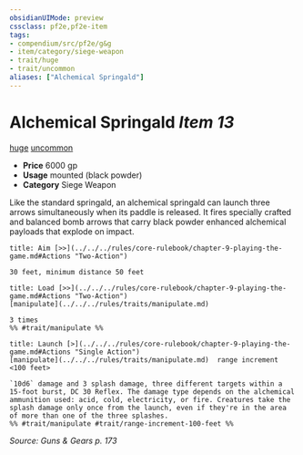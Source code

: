 ```yaml
---
obsidianUIMode: preview
cssclass: pf2e,pf2e-item
tags:
- compendium/src/pf2e/g&g
- item/category/siege-weapon
- trait/huge
- trait/uncommon
aliases: ["Alchemical Springald"]
---
```

# Alchemical Springald *Item 13*  
[huge](../../../Rules/traits/huge-b1.md)  [uncommon](../../../Rules/traits/uncommon.md)  

- **Price** 6000 gp
- **Usage** mounted (black powder)
- **Category** Siege Weapon

Like the standard springald, an alchemical springald can launch three arrows simultaneously when its paddle is released. It fires specially crafted and balanced bomb arrows that carry black powder enhanced alchemical payloads that explode on impact.

```ad-embed-ability
title: Aim [>>](../../../rules/core-rulebook/chapter-9-playing-the-game.md#Actions "Two-Action")

30 feet, minimum distance 50 feet
```

```ad-embed-ability
title: Load [>>](../../../rules/core-rulebook/chapter-9-playing-the-game.md#Actions "Two-Action")
[manipulate](../../../rules/traits/manipulate.md)  

3 times  
%% #trait/manipulate %%
```

```ad-embed-ability
title: Launch [>](../../../rules/core-rulebook/chapter-9-playing-the-game.md#Actions "Single Action")
[manipulate](../../../rules/traits/manipulate.md)  range increment <100 feet>  

`10d6` damage and 3 splash damage, three different targets within a 15-foot burst, DC 30 Reflex. The damage type depends on the alchemical ammunition used: acid, cold, electricity, or fire. Creatures take the splash damage only once from the launch, even if they're in the area of more than one of the three splashes.  
%% #trait/manipulate #trait/range-increment-100-feet %%
```

*Source: Guns & Gears p. 173*
